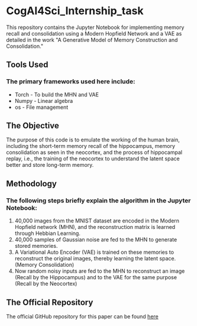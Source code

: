 # CogAI4Sci_Internship_task
This repository contains the Jupyter Notebook for implementing memory recall and consolidation using a Modern Hopfield Network and a VAE as detailed in the work "A Generative Model of Memory Construction and Consolidation."

## Tools Used
### The primary frameworks used here include:
* Torch - To build the MHN and VAE
* Numpy - Linear algebra
* os - File management

## The Objective
The purpose of this code is to emulate the working of the human brain, including the short-term memory recall of the hippocampus, memory consolidation as seen in the neocortex, and the process of hippocampal replay, i.e., the training of the neocortex to understand the latent space better and store long-term memory.

## Methodology
### The following steps briefly explain the algorithm in the Jupyter Notebook:
1. 40,000 images from the MNIST dataset are encoded in the Modern Hopfield network (MHN), and the reconstruction matrix is learned through Hebbian Learning.
2. 40,000 samples of Gaussian noise are fed to the MHN to generate stored memories.
3. A Variational Auto Encoder (VAE) is trained on these memories to reconstruct the original images, thereby learning the latent space. (Memory Consolidation)
4. Now random noisy inputs are fed to the MHN to reconstruct an image (Recall by the Hippocampus) and to the VAE for the same purpose (Recall by the Neocortex)

## The Official Repository
The official GitHub repository for this paper can be found [here](https://github.com/ellie-as/generative-memory)
